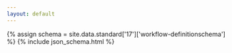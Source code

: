 ```yaml
---
layout: default
---
```


{% assign schema = site.data.standard['17']['workflow-definitionschema'] %}
{% include json_schema.html %}
